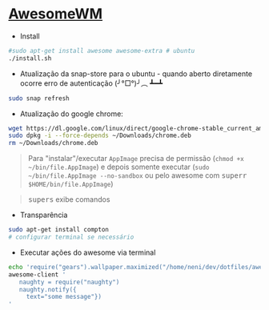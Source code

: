 # [AwesomeWM](https://awesomewm.org)

- Install
```sh
#sudo apt-get install awesome awesome-extra # ubuntu
./install.sh
```

- Atualização da snap-store para o ubuntu - quando aberto diretamente ocorre erro de autenticação (╯°□°)╯︵ ┻━┻
```sh
sudo snap refresh
```

- Atualização do google chrome:
```sh
wget https://dl.google.com/linux/direct/google-chrome-stable_current_amd64.deb -O ~/Downloads/chrome.deb
sudo dpkg -i --force-depends ~/Downloads/chrome.deb
rm ~/Downloads/chrome.deb
```

> Para "instalar"/executar `AppImage` precisa de permissão (``chmod +x ~/bin/file.AppImage``) e depois somente executar (``sudo ~/bin/file.AppImage --no-sandbox`` ou pelo awesome com <kbd>super</kbd><kbd>r</kbd> `$HOME/bin/file.AppImage`)

> <kbd>super</kbd><kbd>s</kbd> exibe comandos

- Transparência
```sh
sudo apt-get install compton
# configurar terminal se necessário
```

- Executar ações do awesome via terminal
```sh
echo 'require("gears").wallpaper.maximized("/home/neni/dev/dotfiles/awesomewm/wallpapers/main.jpg", require("awful").screen.focused())' | awesome-client
awesome-client '
   naughty = require("naughty")
   naughty.notify({
     text="some message"})
'
```
